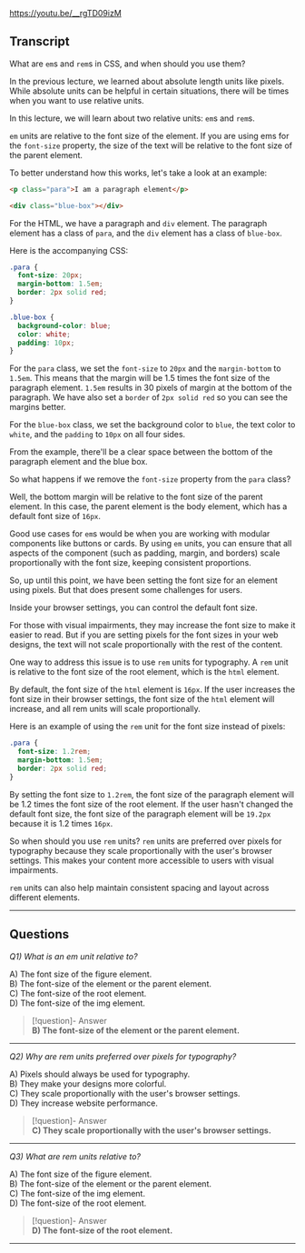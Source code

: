 https://youtu.be/__rgTD09izM

## Transcript
What are `em`s and `rem`s in CSS, and when should you use them?

In the previous lecture, we learned about absolute length units like pixels. While absolute units can be helpful in certain situations, there will be times when you want to use relative units.

In this lecture, we will learn about two relative units: `em`s and `rem`s.

`em` units are relative to the font size of the element. If you are using ems for the `font-size` property, the size of the text will be relative to the font size of the parent element.

To better understand how this works, let's take a look at an example:

```html
<p class="para">I am a paragraph element</p>

<div class="blue-box"></div>
```

For the HTML, we have a paragraph and `div` element. The paragraph element has a class of `para`, and the `div` element has a class of `blue-box`.

Here is the accompanying CSS:

```css
.para {
  font-size: 20px;
  margin-bottom: 1.5em;
  border: 2px solid red;
}

.blue-box {
  background-color: blue;
  color: white;
  padding: 10px;
}
```

For the `para` class, we set the `font-size` to `20px` and the `margin-bottom` to `1.5em`. This means that the margin will be 1.5 times the font size of the paragraph element. `1.5em` results in 30 pixels of margin at the bottom of the paragraph. We have also set a `border` of `2px solid red` so you can see the margins better.

For the `blue-box` class, we set the background color to `blue`, the text color to `white`, and the `padding` to `10px` on all four sides.

From the example, there'll be a clear space between the bottom of the paragraph element and the blue box.

So what happens if we remove the `font-size` property from the `para` class?

Well, the bottom margin will be relative to the font size of the parent element. In this case, the parent element is the body element, which has a default font size of `16px`.

Good use cases for `em`s would be when you are working with modular components like buttons or cards. By using `em` units, you can ensure that all aspects of the component (such as padding, margin, and borders) scale proportionally with the font size, keeping consistent proportions.

So, up until this point, we have been setting the font size for an element using pixels. But that does present some challenges for users.

Inside your browser settings, you can control the default font size.

For those with visual impairments, they may increase the font size to make it easier to read. But if you are setting pixels for the font sizes in your web designs, the text will not scale proportionally with the rest of the content.

One way to address this issue is to use `rem` units for typography. A `rem` unit is relative to the font size of the root element, which is the `html` element.

By default, the font size of the `html` element is `16px`. If the user increases the font size in their browser settings, the font size of the `html` element will increase, and all rem units will scale proportionally.

Here is an example of using the `rem` unit for the font size instead of pixels:

```css
.para {
  font-size: 1.2rem;
  margin-bottom: 1.5em;
  border: 2px solid red;
}
```

By setting the font size to `1.2rem`, the font size of the paragraph element will be 1.2 times the font size of the root element. If the user hasn't changed the default font size, the font size of the paragraph element will be `19.2px` because it is 1.2 times `16px`.

So when should you use `rem` units? `rem` units are preferred over pixels for typography because they scale proportionally with the user's browser settings. This makes your content more accessible to users with visual impairments.

`rem` units can also help maintain consistent spacing and layout across different elements.

---
## Questions
*Q1) What is an em unit relative to?*

A) The font size of the figure element.  
B) The font-size of the element or the parent element.  
C) The font-size of the root element.  
D) The font-size of the img element.  

> [!question]- Answer  
> **B) The font-size of the element or the parent element.**  

---

*Q2) Why are rem units preferred over pixels for typography?*

A) Pixels should always be used for typography.  
B) They make your designs more colorful.  
C) They scale proportionally with the user's browser settings.  
D) They increase website performance.  

> [!question]- Answer  
> **C) They scale proportionally with the user's browser settings.**  

---

*Q3) What are rem units relative to?*

A) The font size of the figure element.  
B) The font-size of the element or the parent element.  
C) The font-size of the img element.  
D) The font-size of the root element.  

> [!question]- Answer  
> **D) The font-size of the root element.**  

---
